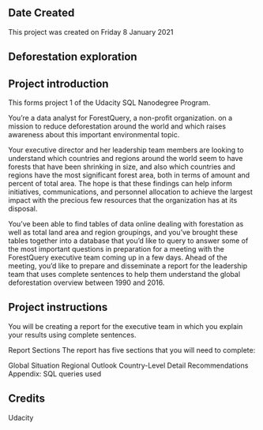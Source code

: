 ## Date Created
This project was created on Friday 8 January 2021

## Deforestation exploration

## Project introduction
This forms project 1 of the Udacity SQL Nanodegree Program.

You’re a data analyst for ForestQuery, a non-profit organization. on a mission to reduce deforestation around the world and which raises awareness about this important environmental topic.

Your executive director and her leadership team members are looking to understand which countries and regions around the world seem to have forests that have been shrinking in size, and also which countries and regions have the most significant forest area, both in terms of amount and percent of total area. The hope is that these findings can help inform initiatives, communications, and personnel allocation to achieve the largest impact with the precious few resources that the organization has at its disposal.

You’ve been able to find tables of data online dealing with forestation as well as total land area and region groupings, and you’ve brought these tables together into a database that you’d like to query to answer some of the most important questions in preparation for a meeting with the ForestQuery executive team coming up in a few days. Ahead of the meeting, you’d like to prepare and disseminate a report for the leadership team that uses complete sentences to help them understand the global deforestation overview between 1990 and 2016.

## Project instructions

You will be creating a report for the executive team in which you explain your results using complete sentences.

Report Sections
The report has five sections that you will need to complete:

Global Situation
Regional Outlook
Country-Level Detail
Recommendations
Appendix: SQL queries used

## Credits
Udacity
